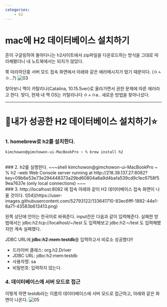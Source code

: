 ```yaml
---
categories:
    - h2
---
```


mac에 H2 데이터베이스 설치하기
==

흔이 구글링하여 돌아다니는 h2사이트에서 zip파일을 다운로드하는 방식을 그대로 따라해봤더니 내 노트북에서는 되지가 않았다. 

쭉 따라하던중 서버 모드 접속 화면에서 아래와 같은 에러메시지가 떴기 때문이다. (ㅇㅅㅇ...?)
![03](https://user-images.githubusercontent.com/52793122/133640740-b5037014-03c1-4dd0-be5f-701e7bd4c91f.png)
<br/>

찾아보니 맥이 카탈리나(Catalina, 10.15.5ver)로 올라가면서 권한 문제에 따른 에러라고 한다.
맞다, 현재 내 맥 OS는 카탈리나다 ㅇㅅㅇa.. 새로운 방법을 찾아나섰다. 
* * *  


# 🌈내가 성공한 H2 데이터베이스 설치하기⭐️

### 1. homebrew로 h2를 설치한다. 
~~~shell
kimchowon@gimchowon-ui-MacBookPro ~ % brew install h2
~~~
<br/>
### 2. h2를 실행한다. 
~~~shell
kimchowon@gimchowon-ui-MacBookPro ~ % h2 -web      
Web Console server running at http://218.38.137.27:8082?key=09b6e53e73e294448373a29bd60804a6a9d4bafa539cd9c1ec6758f59ea7637e (only local connections)
~~~
<br/>
### 3. http://localhost:8082 에 접속
아래와 같이 H2 데이터베이스 접속 화면이 나올 것이다.
![04](https://user-images.githubusercontent.com/52793122/133641710-83ec6fff-1882-44e1-8a71-43583b613413.png)


왼쪽 상단에 언어는 한국어로 바꿔준다. input칸은 다음과 같이 입력해준다. 
실패한 방법에서는 jdbc:h2:tcp://localhost/~/test 도 입력해보고 jdbc:h2:~/test 도 입력해봤지만 계속 실패했다. 

JDBC URL에 **jdbc:h2:mem:testdb**을 입력하고서 비로소 성공했다!!

- 드라이버 클래스: org.h2.Driver
- JDBC URL: jdbc:h2:mem:testdb
- 사용자명: sa
- 비밀번호: 입력하지 않는다.

### 4. 데이터베이스에 서버 모드로 접근
이렇게 하면 testdb라는 이름의 데이터베이스에 서버 모드로 접근하고, 아래와 같은 화면이 나온다.
![05](https://user-images.githubusercontent.com/52793122/133642170-2dd64db7-803a-4cfa-9950-84253e1fda5d.png)



